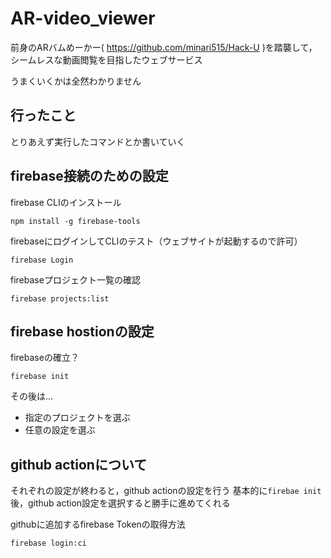 # AR-video_viewer

前身のARバムめーかー( https://github.com/minari515/Hack-U )を踏襲して，シームレスな動画閲覧を目指したウェブサービス

うまくいくかは全然わかりません

## 行ったこと

とりあえず実行したコマンドとか書いていく

## firebase接続のための設定

firebase CLIのインストール
```
npm install -g firebase-tools
```

firebaseにログインしてCLIのテスト（ウェブサイトが起動するので許可）
```
firebase Login
```

firebaseプロジェクト一覧の確認
```
firebase projects:list
```

## firebase hostionの設定

firebaseの確立？
```
firebase init
```
その後は…
- 指定のプロジェクトを選ぶ
- 任意の設定を選ぶ

## github actionについて
それぞれの設定が終わると，github actionの設定を行う
基本的に```firebae init```後，github action設定を選択すると勝手に進めてくれる

githubに追加するfirebase Tokenの取得方法
```
firebase login:ci
```